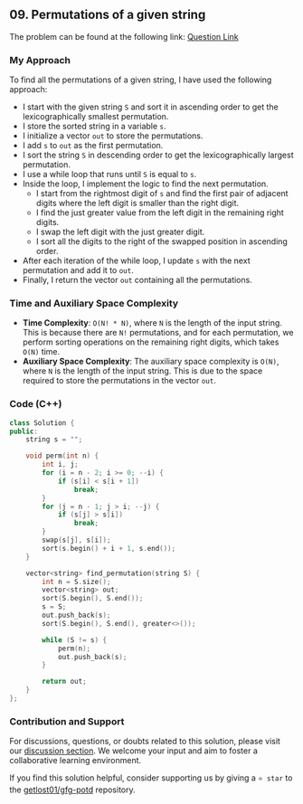 ## 09. Permutations of a given string

The problem can be found at the following link: [Question Link](https://practice.geeksforgeeks.org/problems/permutations-of-a-given-string2041/1)

### My Approach

To find all the permutations of a given string, I have used the following approach:

- I start with the given string `S` and sort it in ascending order to get the lexicographically smallest permutation.
- I store the sorted string in a variable `s`.
- I initialize a vector `out` to store the permutations.
- I add `s` to `out` as the first permutation.
- I sort the string `S` in descending order to get the lexicographically largest permutation.
- I use a while loop that runs until `S` is equal to `s`.
- Inside the loop, I implement the logic to find the next permutation.
  - I start from the rightmost digit of `s` and find the first pair of adjacent digits where the left digit is smaller than the right digit.
  - I find the just greater value from the left digit in the remaining right digits.
  - I swap the left digit with the just greater digit.
  - I sort all the digits to the right of the swapped position in ascending order.
- After each iteration of the while loop, I update `s` with the next permutation and add it to `out`.
- Finally, I return the vector `out` containing all the permutations.

### Time and Auxiliary Space Complexity

- **Time Complexity**: `O(N! * N)`, where `N` is the length of the input string. This is because there are `N!` permutations, and for each permutation, we perform sorting operations on the remaining right digits, which takes `O(N)` time.
- **Auxiliary Space Complexity**: The auxiliary space complexity is `O(N)`, where `N` is the length of the input string. This is due to the space required to store the permutations in the vector `out`.

### Code (C++)

```cpp
class Solution {
public:
    string s = "";

    void perm(int n) {
        int i, j;
        for (i = n - 2; i >= 0; --i) {
            if (s[i] < s[i + 1])
                break;
        }
        for (j = n - 1; j > i; --j) {
            if (s[j] > s[i])
                break;
        }
        swap(s[j], s[i]);
        sort(s.begin() + i + 1, s.end());
    }

    vector<string> find_permutation(string S) {
        int n = S.size();
        vector<string> out;
        sort(S.begin(), S.end());
        s = S;
        out.push_back(s);
        sort(S.begin(), S.end(), greater<>());

        while (S != s) {
            perm(n);
            out.push_back(s);
        }

        return out;
    }
};
```

### Contribution and Support

For discussions, questions, or doubts related to this solution, please visit our [discussion section](https://github.com/getlost01/gfg-potd/discussions). We welcome your input and aim to foster a collaborative learning environment.

If you find this solution helpful, consider supporting us by giving a `⭐ star` to the [getlost01/gfg-potd](https://github.com/getlost01/gfg-potd) repository.